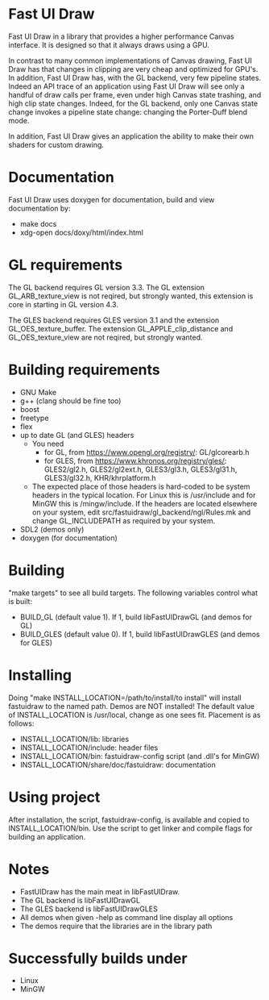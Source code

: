 Fast UI Draw
============

Fast UI Draw in a library that provides a higher performance Canvas interface.
It is designed so that it always draws using a GPU.

In contrast to many common implementations of Canvas drawing, Fast UI Draw
has that changes in clipping are very cheap and optimized for GPU's. In
addition, Fast UI Draw has, with the GL backend, very few pipeline states.
Indeed an API trace of an application using Fast UI Draw will see only a
handful of draw calls per frame, even under high Canvas state trashing,
and high clip state changes. Indeed, for the GL backend, only one Canvas
state change invokes a pipeline state change: changing the Porter-Duff blend
mode.

In addition, Fast UI Draw gives an application the ability to make their
own shaders for custom drawing.

Documentation
=============
  Fast UI Draw uses doxygen for documentation, build and view documentation by:
  - make docs
  - xdg-open docs/doxy/html/index.html

GL requirements
=====================
  The GL backend requires GL version 3.3. The GL extension GL_ARB_texture_view is not reqired, but strongly wanted, this extension is core in starting in GL version 4.3.

  The GLES backend requires GLES version 3.1 and the extension GL_OES_texture_buffer. The extension GL_APPLE_clip_distance and GL_OES_texture_view are not reqired, but strongly wanted.
  

Building requirements
=====================
 - GNU Make
 - g++ (clang should be fine too)
 - boost
 - freetype
 - flex
 - up to date GL (and GLES) headers
   - You need
      - for GL, from https://www.opengl.org/registry/: GL/glcorearb.h
      - for GLES, from https://www.khronos.org/registry/gles/: GLES2/gl2.h, GLES2/gl2ext.h, GLES3/gl3.h, GLES3/gl31.h, GLES3/gl32.h, KHR/khrplatform.h
   - The expected place of those headers is hard-coded to be system
     headers in the typical location. For Linux this is /usr/include
     and for MinGW this is /mingw/include. If the headers are located
     elsewhere on your system, edit src/fastuidraw/gl_backend/ngl/Rules.mk
     and change GL_INCLUDEPATH as required by your system.
 - SDL2 (demos only)
 - doxygen (for documentation)

Building
========
  "make targets" to see all build targets.
  The following variables control what is built:
   - BUILD_GL (default value 1). If 1, build libFastUIDrawGL (and demos for GL)
   - BUILD_GLES (default value 0). If 1, build libFastUIDrawGLES (and demos for GLES)

Installing
==========
  Doing "make INSTALL_LOCATION=/path/to/install/to install"
  will install fastuidraw to the named path. Demos are NOT
  installed! The default value of INSTALL_LOCATION is
  /usr/local, change as one sees fit. Placement is as follows:
   - INSTALL_LOCATION/lib: libraries
   - INSTALL_LOCATION/include: header files
   - INSTALL_LOCATION/bin: fastuidraw-config script (and .dll's for MinGW)
   - INSTALL_LOCATION/share/doc/fastuidraw: documentation


Using project
=============
  After installation, the script, fastuidraw-config, is available
  and copied to INSTALL_LOCATION/bin. Use the script to get
  linker and compile flags for building an application.

Notes
=====
  - FastUIDraw has the main meat in libFastUIDraw.
  - The GL backend is libFastUIDrawGL
  - The GLES backend is libFastUIDrawGLES
  - All demos when given -help as command line display all options
  - The demos require that the libraries are in the library path

Successfully builds under
=========================
 - Linux
 - MinGW